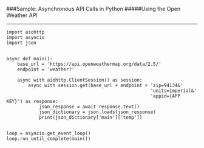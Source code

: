 ###Sample: Asynchronous API Calls in Python
#####Using the Open Weather API
***


    import aiohttp
    import asyncio
    import json
    
    
    async def main():
        base_url = 'https://api.openweathermap.org/data/2.5/'
        endpoint = 'weather?'

        async with aiohttp.ClientSession() as session:
            async with session.get(base_url + endpoint + 'zip=94134&'
                                                         'units=imperial&'
                                                         'appid={APP KEY}') as response:
                json_response = await response.text()
                json_dictionary = json.loads(json_response)
                print(json_dictionary['main']['temp'])
    
    
    loop = asyncio.get_event_loop()
    loop.run_until_complete(main())

